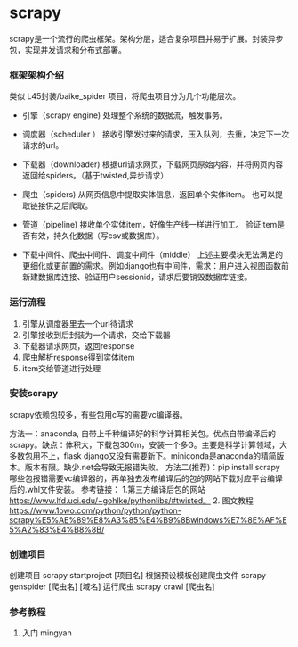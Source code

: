 scrapy
===
scrapy是一个流行的爬虫框架。架构分层，适合复杂项目并易于扩展。封装异步包，实现并发请求和分布式部署。

### 框架架构介绍
类似 L45封装/baike_spider 项目，将爬虫项目分为几个功能层次。

- 引擎（scrapy engine)
处理整个系统的数据流，触发事务。
- 调度器（scheduler ）
接收引擎发过来的请求，压入队列，去重，决定下一次请求的url。
- 下载器（downloader)
根据url请求网页，下载网页原始内容，并将网页内容返回给spiders。（基于twisted,异步请求）
- 爬虫（spiders)
从网页信息中提取实体信息，返回单个实体item。
也可以提取链接供之后爬取。
- 管道（pipeline)
接收单个实体item，好像生产线一样进行加工。
验证item是否有效，持久化数据（写csv或数据库）。

- 下载中间件、爬虫中间件、调度中间件（middle）
上述主要模块无法满足的更细化或更前置的需求。例如django也有中间件，需求：用户进入视图函数前新建数据库连接、验证用户sessionid，请求后要销毁数据库链接。


### 运行流程
1. 引擎从调度器里去一个url待请求
2. 引擎接收到后封装为一个请求，交给下载器
3. 下载器请求网页，返回response
4. 爬虫解析response得到实体item
5. item交给管道进行处理

### 安装scrapy
scrapy依赖包较多，有些包用c写的需要vc编译器。

方法一：anaconda, 自带上千种编译好的科学计算相关包。优点自带编译后的scrapy。缺点：体积大，下载包300m，安装一个多G。主要是科学计算领域，大多数包用不上，flask django又没有需要新下。miniconda是anaconda的精简版本。版本有限。缺少.net会导致无报错失败。
方法二(推荐)：pip install scrapy   哪些包报错需要vc编译器的，再单独去发布编译后的包的网站下载对应平台编译后的.whl文件安装。
参考链接： 
1.第三方编译后包的网站 https://www.lfd.uci.edu/~gohlke/pythonlibs/#twisted。
2. 图文教程 https://www.1owo.com/python/python/python-scrapy%E5%AE%89%E8%A3%85%E4%B9%8Bwindows%E7%8E%AF%E5%A2%83%E4%B8%8B/


### 创建项目
创建项目 scrapy startproject [项目名]
根据预设模板创建爬虫文件 scrapy genspider [爬虫名] [域名]
运行爬虫 scrapy crawl [爬虫名]

### 参考教程
1. 入门 mingyan  

